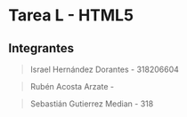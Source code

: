 # Tarea L - HTML5

## Integrantes
> Israel Hernández Dorantes - 318206604

> Rubén Acosta Arzate -

> Sebastián Gutierrez Median - 318
